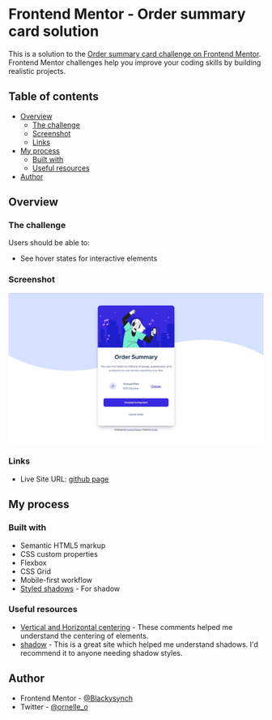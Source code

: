 # Frontend Mentor - Order summary card solution

This is a solution to the [Order summary card challenge on Frontend Mentor](https://www.frontendmentor.io/challenges/order-summary-component-QlPmajDUj). Frontend Mentor challenges help you improve your coding skills by building realistic projects. 

## Table of contents

- [Overview](#overview)
  - [The challenge](#the-challenge)
  - [Screenshot](#screenshot)
  - [Links](#links)
- [My process](#my-process)
  - [Built with](#built-with)
  - [Useful resources](#useful-resources)
- [Author](#author)


## Overview

### The challenge

Users should be able to:

- See hover states for interactive elements

### Screenshot

![](./my-solution.jpg)

### Links
- Live Site URL: [github page](https://blackysynch.github.io/results-summary-component-main/)

## My process

### Built with

- Semantic HTML5 markup
- CSS custom properties
- Flexbox
- CSS Grid
- Mobile-first workflow
- [Styled shadows](https://getcssscan.com/css-box-shadow-examples) - For shadow

### Useful resources

- [Vertical and Horizontal centering](https://stackoverflow.com/questions/11978231/vertically-center-two-elements-within-a-div/31977476#31977476) - These comments helped me understand the centering of elements.
- [shadow](https://getcssscan.com/css-box-shadow-examples) - This is a great site which helped me understand shadows. I'd recommend it to anyone needing shadow styles.


## Author

- Frontend Mentor - [@Blackysynch](https://www.frontendmentor.io/profile/Blackysynch)
- Twitter - [@ornelle_o](https://twitter.com/ornelle_o)
